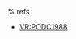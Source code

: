 % refs

- [VR:PODC1988](./PODC1988%20Viewstamped%20Replication%20A%20New%20Primary%20Copy%20Method%20to%20Support%20Highly%20Available%20Distrbuted%20Systems.pdf)